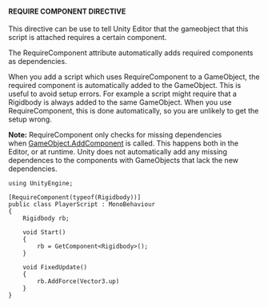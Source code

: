 #### REQUIRE COMPONENT DIRECTIVE 

This directive can be use to tell Unity Editor that the gameobject that this script is attached requires a certain component. 

The RequireComponent attribute automatically adds required components as dependencies.

When you add a script which uses RequireComponent to a GameObject, the required component is automatically added to the GameObject. This is useful to avoid setup errors. For example a script might require that a Rigidbody is always added to the same GameObject. When you use RequireComponent, this is done automatically, so you are unlikely to get the setup wrong.  
  
**Note:** RequireComponent only checks for missing dependencies when [GameObject.AddComponent](https://docs.unity3d.com/ScriptReference/GameObject.AddComponent.html) is called. This happens both in the Editor, or at runtime. Unity does not automatically add any missing dependences to the components with GameObjects that lack the new dependencies.

```CSHARP
using UnityEngine;  
  
[RequireComponent(typeof(Rigidbody))]
public class PlayerScript : MonoBehaviour
{
    Rigidbody rb;  
  
    void Start()
    {
        rb = GetComponent<Rigidbody>(); 
    }  
  
    void FixedUpdate()
    {
        rb.AddForce(Vector3.up) 
    }
}
```
